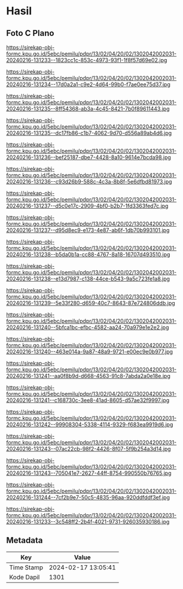 # Hasil

## Foto C Plano

https://sirekap-obj-formc.kpu.go.id/5ebc/pemilu/pdpr/13/02/04/20/02/1302042002031-20240216-131233--1823cc1c-853c-4973-93f1-1f8f57d69e02.jpg

https://sirekap-obj-formc.kpu.go.id/5ebc/pemilu/pdpr/13/02/04/20/02/1302042002031-20240216-131234--17d0a2a1-c9e2-4d64-99b0-f7ae0ee75d37.jpg

https://sirekap-obj-formc.kpu.go.id/5ebc/pemilu/pdpr/13/02/04/20/02/1302042002031-20240216-131235--8ff54368-ab3a-4c45-8421-7b0f89611443.jpg

https://sirekap-obj-formc.kpu.go.id/5ebc/pemilu/pdpr/13/02/04/20/02/1302042002031-20240216-131235--dc17fb86-c1b7-4062-9d70-d556a89ab4d6.jpg

https://sirekap-obj-formc.kpu.go.id/5ebc/pemilu/pdpr/13/02/04/20/02/1302042002031-20240216-131236--bef25187-dbe7-4428-8a10-9614e7bcda98.jpg

https://sirekap-obj-formc.kpu.go.id/5ebc/pemilu/pdpr/13/02/04/20/02/1302042002031-20240216-131236--c93d26b9-588c-4c3a-8b8f-5e6dfbd81973.jpg

https://sirekap-obj-formc.kpu.go.id/5ebc/pemilu/pdpr/13/02/04/20/02/1302042002031-20240216-131237--d5c0e17c-2909-4bf0-b2b7-1fd3363fed7c.jpg

https://sirekap-obj-formc.kpu.go.id/5ebc/pemilu/pdpr/13/02/04/20/02/1302042002031-20240216-131237--d95d8ec9-e173-4e87-ab6f-1db70b993101.jpg

https://sirekap-obj-formc.kpu.go.id/5ebc/pemilu/pdpr/13/02/04/20/02/1302042002031-20240216-131238--b5da0b1a-cc88-4767-8a18-16707d493510.jpg

https://sirekap-obj-formc.kpu.go.id/5ebc/pemilu/pdpr/13/02/04/20/02/1302042002031-20240216-131238--e13d7987-c138-44ce-b543-9a5c723fe1a8.jpg

https://sirekap-obj-formc.kpu.go.id/5ebc/pemilu/pdpr/13/02/04/20/02/1302042002031-20240216-131239--5e33f280-d659-40c7-8643-87e724806ddb.jpg

https://sirekap-obj-formc.kpu.go.id/5ebc/pemilu/pdpr/13/02/04/20/02/1302042002031-20240216-131240--5bfca1bc-efbc-4582-aa24-70a979e1e2e2.jpg

https://sirekap-obj-formc.kpu.go.id/5ebc/pemilu/pdpr/13/02/04/20/02/1302042002031-20240216-131240--463e014a-9a87-48a9-9721-e00ec9e0b977.jpg

https://sirekap-obj-formc.kpu.go.id/5ebc/pemilu/pdpr/13/02/04/20/02/1302042002031-20240216-131241--aa0f8b9d-d668-4563-91c8-7abda2a0e18e.jpg

https://sirekap-obj-formc.kpu.go.id/5ebc/pemilu/pdpr/13/02/04/20/02/1302042002031-20240216-131241--c168730c-3ee8-41ad-8605-d57ae32f9997.jpg

https://sirekap-obj-formc.kpu.go.id/5ebc/pemilu/pdpr/13/02/04/20/02/1302042002031-20240216-131242--99908304-5338-4114-9329-f683ea9919d6.jpg

https://sirekap-obj-formc.kpu.go.id/5ebc/pemilu/pdpr/13/02/04/20/02/1302042002031-20240216-131243--07ac22cb-98f2-4426-8f07-5f9b254a3d14.jpg

https://sirekap-obj-formc.kpu.go.id/5ebc/pemilu/pdpr/13/02/04/20/02/1302042002031-20240216-131243--705041e7-2627-44ff-8754-990550b76765.jpg

https://sirekap-obj-formc.kpu.go.id/5ebc/pemilu/pdpr/13/02/04/20/02/1302042002031-20240216-131244--7cf2b9e7-50c5-4835-96aa-920ddfddf3ef.jpg

https://sirekap-obj-formc.kpu.go.id/5ebc/pemilu/pdpr/13/02/04/20/02/1302042002031-20240216-131233--3c548ff2-2b4f-4021-9731-926035930186.jpg


## Metadata

| Key        | Value               |
| ---------- | ------------------- |
| Time Stamp | 2024-02-17 13:05:41 |
| Kode Dapil | 1301                |



